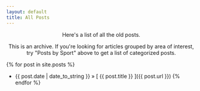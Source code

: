 ```yaml
---
layout: default
title: All Posts
---
```


<p style='text-align:center;'> Here's a list of all the old posts. </p>
<p style='text-align:center;'> This is an archive. If you're looking for articles grouped by area of interest, try "Posts by Sport" above to get a list of categorized posts. </p>

{% for post in site.posts %}
  * {{ post.date | date_to_string }} &raquo; [ {{ post.title }} ]({{ post.url }})
{% endfor %}
